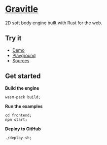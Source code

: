 # [Gravitle](https://loicbourgois.github.io/gravitle/index.html)

2D soft body engine built with Rust for the web.

## Try it

* [Demo](https://loicbourgois.github.io/gravitle/index.html)
* [Playground](https://loicbourgois.github.io/gravitle/playground.html)
* [Sources](https://github.com/loicbourgois/gravitle/tree/master/frontend)

## Get started

**Build the engine**
```
wasm-pack build;
```

**Run the examples**
```
cd frontend;
npm start;
```

**Deploy to GitHub**
```
./deploy.sh;
```
